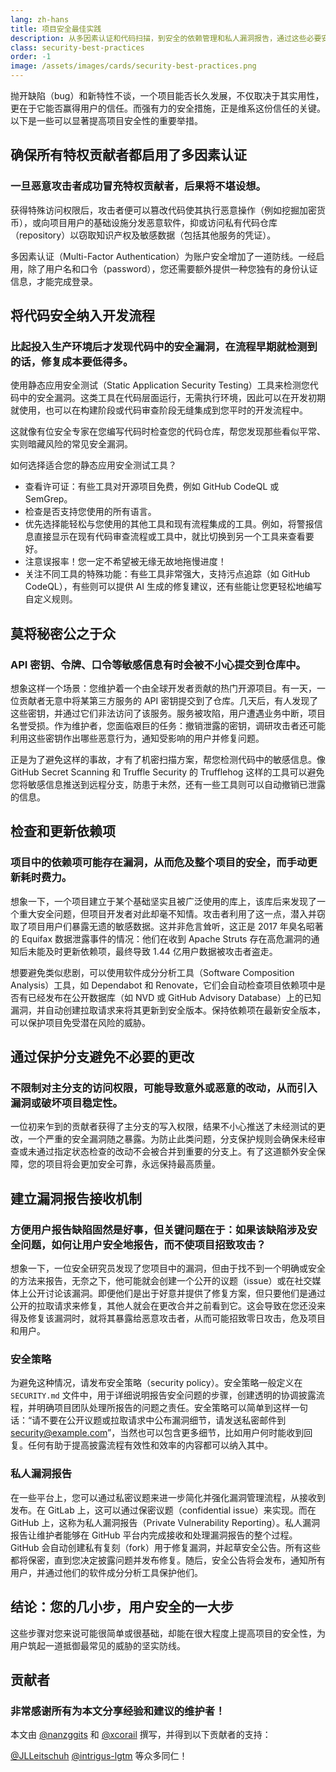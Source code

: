 ```yaml
---
lang: zh-hans
title: 项目安全最佳实践
description: 从多因素认证和代码扫描，到安全的依赖管理和私人漏洞报告，通过这些必要安全实践建立信任，为项目长远发展保驾护航。
class: security-best-practices
order: -1
image: /assets/images/cards/security-best-practices.png
---
```


抛开缺陷（bug）和新特性不谈，一个项目能否长久发展，不仅取决于其实用性，更在于它能否赢得用户的信任。而强有力的安全措施，正是维系这份信任的关键。以下是一些可以显著提高项目安全性的重要举措。

## 确保所有特权贡献者都启用了多因素认证

### 一旦恶意攻击者成功冒充特权贡献者，后果将不堪设想。

获得特殊访问权限后，攻击者便可以篡改代码使其执行恶意操作（例如挖掘加密货币），或向项目用户的基础设施分发恶意软件，抑或访问私有代码仓库（repository）以窃取知识产权及敏感数据（包括其他服务的凭证）。 

多因素认证（Multi-Factor Authentication）为账户安全增加了一道防线。一经启用，除了用户名和口令（password），您还需要额外提供一种您独有的身份认证信息，才能完成登录。

## 将代码安全纳入开发流程

### 比起投入生产环境后才发现代码中的安全漏洞，在流程早期就检测到的话，修复成本要低得多。

使用静态应用安全测试（Static Application Security Testing）工具来检测您代码中的安全漏洞。这类工具在代码层面运行，无需执行环境，因此可以在开发初期就使用，也可以在构建阶段或代码审查阶段无缝集成到您平时的开发流程中。

这就像有位安全专家在您编写代码时检查您的代码仓库，帮您发现那些看似平常、实则暗藏风险的常见安全漏洞。

如何选择适合您的静态应用安全测试工具？

* 查看许可证：有些工具对开源项目免费，例如 GitHub CodeQL 或 SemGrep。
* 检查是否支持您使用的所有语言。
* 优先选择能轻松与您使用的其他工具和现有流程集成的工具。例如，将警报信息直接显示在现有代码审查流程或工具中，就比切换到另一个工具来查看要好。
* 注意误报率！您一定不希望被无缘无故地拖慢进度！
* 关注不同工具的特殊功能：有些工具非常强大，支持污点追踪（如 GitHub CodeQL），有些则可以提供 AI 生成的修复建议，还有些能让您更轻松地编写自定义规则。

## 莫将秘密公之于众

### API 密钥、令牌、口令等敏感信息有时会被不小心提交到仓库中。

想象这样一个场景：您维护着一个由全球开发者贡献的热门开源项目。有一天，一位贡献者无意中将某第三方服务的 API 密钥提交到了仓库。几天后，有人发现了这些密钥，并通过它们非法访问了该服务。服务被攻陷，用户遭遇业务中断，项目名誉受损。作为维护者，您面临艰巨的任务：撤销泄露的密钥，调研攻击者还可能利用这些密钥作出哪些恶意行为，通知受影响的用户并修复问题。

正是为了避免这样的事故，才有了机密扫描方案，帮您检测代码中的敏感信息。像 GitHub Secret Scanning 和 Truffle Security 的 Trufflehog 这样的工具可以避免您将敏感信息推送到远程分支，防患于未然，还有一些工具则可以自动撤销已泄露的信息。

## 检查和更新依赖项

### 项目中的依赖项可能存在漏洞，从而危及整个项目的安全，而手动更新耗时费力。

想象一下，一个项目建立于某个基础坚实且被广泛使用的库上，该库后来发现了一个重大安全问题，但项目开发者对此却毫不知情。攻击者利用了这一点，潜入并窃取了项目用户们暴露无遗的敏感数据。这并非危言耸听，这正是 2017 年臭名昭著的 Equifax 数据泄露事件的情况：他们在收到 Apache Struts 存在高危漏洞的通知后未能及时更新依赖项，最终导致 1.44 亿用户数据被攻击者盗走。

想要避免类似悲剧，可以使用软件成分分析工具（Software Composition Analysis）工具，如 Dependabot 和 Renovate，它们会自动检查项目依赖项中是否有已经发布在公开数据库（如 NVD 或 GitHub Advisory Database）上的已知漏洞，并自动创建拉取请求来将其更新到安全版本。保持依赖项在最新安全版本，可以保护项目免受潜在风险的威胁。

## 通过保护分支避免不必要的更改

### 不限制对主分支的访问权限，可能导致意外或恶意的改动，从而引入漏洞或破坏项目稳定性。

一位初来乍到的贡献者获得了主分支的写入权限，结果不小心推送了未经测试的更改，一个严重的安全漏洞随之暴露。为防止此类问题，分支保护规则会确保未经审查或未通过指定状态检查的改动不会被合并到重要的分支上。有了这道额外安全保障，您的项目将会更加安全可靠，永远保持最高质量。

## 建立漏洞报告接收机制

### 方便用户报告缺陷固然是好事，但关键问题在于：如果该缺陷涉及安全问题，如何让用户安全地报告，而不使项目招致攻击？

想象一下，一位安全研究员发现了您项目中的漏洞，但由于找不到一个明确或安全的方法来报告，无奈之下，他可能就会创建一个公开的议题（issue）或在社交媒体上公开讨论该漏洞。即便他们是出于好意并提供了修复方案，但只要他们是通过公开的拉取请求来修复，其他人就会在更改合并之前看到它。这会导致在您还没来得及修复该漏洞时，就将其暴露给恶意攻击者，从而可能招致零日攻击，危及项目和用户。

### 安全策略

为避免这种情况，请发布安全策略（security policy）。安全策略一般定义在 `SECURITY.md` 文件中，用于详细说明报告安全问题的步骤，创建透明的协调披露流程，并明确项目团队处理所报告的问题之责任。安全策略可以简单到这样一句话：“请不要在公开议题或拉取请求中公布漏洞细节，请发送私密邮件到 security@example.com”，当然也可以包含更多细节，比如用户何时能收到回复。任何有助于提高披露流程有效性和效率的内容都可以纳入其中。

### 私人漏洞报告

在一些平台上，您可以通过私密议题来进一步简化并强化漏洞管理流程，从接收到发布。在 GitLab 上，这可以通过保密议题（confidential issue）来实现。而在 GitHub 上，这称为私人漏洞报告（Private Vulnerability Reporting）。私人漏洞报告让维护者能够在 GitHub 平台内完成接收和处理漏洞报告的整个过程。GitHub 会自动创建私有复刻（fork）用于修复漏洞，并起草安全公告。所有这些都将保密，直到您决定披露问题并发布修复。随后，安全公告将会发布，通知所有用户，并通过他们的软件成分分析工具保护他们。

## 结论：您的几小步，用户安全的一大步

这些步骤对您来说可能很简单或很基础，却能在很大程度上提高项目的安全性，为用户筑起一道抵御最常见的威胁的坚实防线。

## 贡献者

### 非常感谢所有为本文分享经验和建议的维护者！

本文由 [@nanzggits](https://github.com/nanzggits) 和 [@xcorail](https://github.com/xcorail) 撰写，并得到以下贡献者的支持：

[@JLLeitschuh](https://github.com/JLLeitschuh)
[@intrigus-lgtm](https://github.com/intrigus-lgtm) 等众多同仁！
